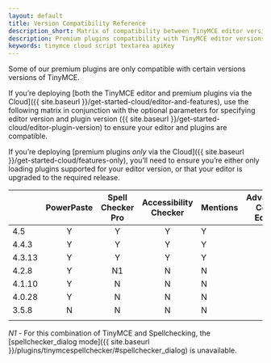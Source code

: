 ```yaml
---
layout: default
title: Version Compatibility Reference
description_short: Matrix of compatibility between TinyMCE editor versions and premium plugins.
description: Premium plugins compatibility with TinyMCE editor versions.
keywords: tinymce cloud script textarea apiKey
---
```


Some of our premium plugins are only compatible with certain versions versions of TinyMCE.

If you’re deploying [both the TinyMCE editor and premium plugins via the Cloud]({{ site.baseurl }}/get-started-cloud/editor-and-features), use the following matrix in conjunction with the optional parameters for specifying editor version and plugin version ({{ site.baseurl }}/get-started-cloud/editor-plugin-version) to ensure your editor and plugins are compatible.

If you’re deploying [premium plugins *only* via the Cloud]({{ site.baseurl }}/get-started-cloud/features-only), you’ll need to ensure you’re either only loading plugins supported for your editor version, or that your editor is upgraded to the required release.

|   | PowerPaste | Spell Checker Pro | Accessibility Checker | Mentions | Advanced Code Editor | MoxieManager<br/>(SDK ONLY) | Link Checker | Media Embed |
|  ------ | :------: | :------: | :------: | ------ | :------: | :------: | :------: | :------: |
|  4.5 | Y | Y | Y | Y | Y | Y | Y | Y |
|  4.4.3 | Y | Y | Y | Y | Y | Y | N | N |
|  4.3.13 | Y | Y | Y | Y | Y | Y | N | N |
|  4.2.8 | Y | N1 | N | N | N | Y | N | N |
|  4.1.10 | Y | N | N | N | N | Y | N | N |
|  4.0.28 | Y | N | N | N | N | Y | N | N |
|  3.5.8 | N | N | N | N | N | Y | N | N |
|   |  |  |  |  |  |  |  |  |

*N1* - For this combination of TinyMCE and Spellchecking, the [spellchecker_dialog mode]({{ site.baseurl }}/plugins/tinymcespellchecker/#spellchecker_dialog) is unavailable.
